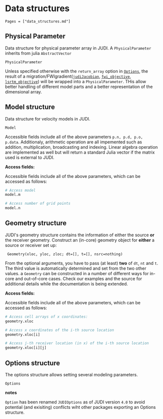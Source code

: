 # Data structures


```@contents
Pages = ["data_structures.md"]
```

## Physical Parameter

Data structure for physical parameter array in JUDI. A `PhysicalParameter` inherits from julia `AbstractVector`

```@docs
PhysicalParameter
```

Unless specified otherwise with the `return_array` option in [`Options`](@ref), the result of a migration/FWIgradient([`judiJacobian`](@ref), [`fwi_objective`](@ref), [`lsrtm_objective`](@ref)) will be wrapped into a `PhysicalParameter`. THis allow better handling of different model parts and a better representation of the dimensional array.

## Model structure

Data structure for velocity models in JUDI.

```@docs
Model
```

Accessible fields include all of the above parameters `p.n, p.d, p.o, p.data`. Additionaly, arithmetic operation are all impemented such as addition, multiplication, broadcasting and indexing. Linear algebra operation are implemented as well but will return a standard Julia vector if the matrix used is external to JUDI.

**Access fields:**

Accessible fields include all of the above parameters, which can be accessed as follows:

```julia
# Access model
model.m

# Access number of grid points
model.n
```

## Geometry structure

JUDI's geometry structure contains the information of either the source **or** the receiver geometry. Construct an (in-core) geometry object for **either** a source or receiver set up:

```@docs
 Geometry(xloc, yloc, zloc; dt=[], t=[], nsrc=nothing)
```

From the optional arguments, you have to pass (at least) **two** of `dt`, `nt` and `t`. The third value is automatically determined and set from the two other values. a `Geometry` can be constructed in a number of different ways for in-core and out-of-core cases. Check our examples and the source for additional details while the documentation is being extended.

**Access fields:**

Accessible fields include all of the above parameters, which can be accessed as follows:

```julia
# Access cell arrays of x coordinates:
geometry.xloc

# Access x coordinates of the i-th source location
geometry.xloc[i]

# Access j-th receiver location (in x) of the i-th source location
geometry.xloc[i][j]
```

## Options structure

The options structure allows setting several modeling parameters.

```@docs
Options
```

**notes**

`Option` has been renamed `JUDIOptions` as of JUDI version `4.0` to avoid potential (and exisiting) conflicts wiht other packages exporting an Options structure.